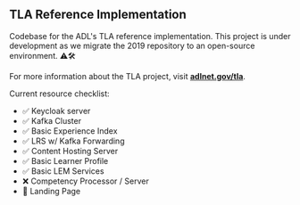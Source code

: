 ## TLA Reference Implementation
Codebase for the ADL's TLA reference implementation.  This project is under development as we migrate the 2019 repository to an open-source environment.  ⚠🛠
 
For more information about the TLA project, visit **[adlnet.gov/tla](https://adlnet.gov/projects/tla)**.

Current resource checklist:
- ✅ Keycloak server 
- ✅ Kafka Cluster 
- ✅ Basic Experience Index
- ✅ LRS w/ Kafka Forwarding
- ✅ Content Hosting Server
- ✅ Basic Learner Profile
- ✅ Basic LEM Services
- ❌ Competency Processor / Server
- 🔨 Landing Page
